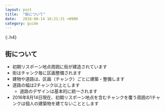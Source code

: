 ```yaml
---
layout: post
title:  "街について"
date:   2016-08-14 16:21:31 +0900
category: guide
---
```


{:.h4}
## 街について

- 初期リスポーン地点周囲に街が建造されています
- 街はチャンク毎に区画整備されます
- 建物や道路は、区画（チャンク）ごとに建築・整備します
- 道路の幅は2チャンク以上とします
  - 道路のデザインは基本的に統一されます
- 2016年8月14日現在、初期リスポーン地点を含むチャンクを覆う周囲の1チャンクは個人の建築物を建てないこととします
